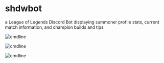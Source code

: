 # shdwbot
a League of Legends Discord Bot displaying summoner profile stats, current match information, and champion builds and tips

![cmdline](https://i.imgur.com/Sv7dIIj.png)

![cmdline](https://i.imgur.com/HXzHNp7.png)

![cmdline](https://i.imgur.com/XFRlhod.png)
